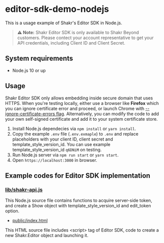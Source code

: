 # editor-sdk-demo-nodejs

This is a usage example of Shakr's Editor SDK in Node.js.

> **⚠️ Note:** Shakr Editor SDK is only available to Shakr Beyond customers. Please contect your account representative to get your API credentials, including Client ID and Client Secret.

## System requirements

- Node.js 10 or up


## Usage

Shakr Editor SDK only allows embedding inside secure domain that uses HTTPS. When you're testing locally, either use a browser like **Firefox** which you can ignore certificate error and proceed, or launch Chrome with [--ignore-certificate-errors flag](https://superuser.com/a/1036062). Alternatively, you can modify the code to add your own self-signed certificate and add it to your system certificate store.

1. Install Node.js dependecies via `npm install` or `yarn install`.
1. Copy the example `.env` file (`.env.exmaple`) to `.env` and replace placeholders with your client ID, client secret and template\_style\_version\_id. You can use example template\_style\_version\_id `q6DNiM` on testing.
1. Run Node.js server via `npm run start` or `yarn start`.
1. Open `https://localhost:3000` in browser.


## Example codes for Editor SDK implementation

### [lib/shakr-api.js](lib/shakr-api.js)

This Node.js source file contains functions to acquire server-side token, and create a Show object with template\_style\_version\_id and edit\_token option.

- [public/index.html](public/index.html)

This HTML source file includes \<script\> tag of Editor SDK, code to create a new Shakr.Editor object and launching it.
